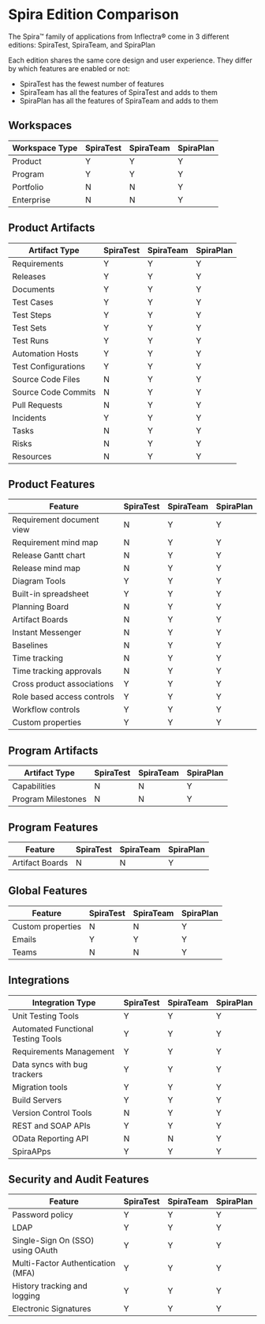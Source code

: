# Spira Edition Comparison
The Spira™ family of applications from Inflectra® come in 3 different editions: SpiraTest, SpiraTeam, and SpiraPlan

Each edition shares the same core design and user experience. They differ by which features are enabled or not:

- SpiraTest has the fewest number of features
- SpiraTeam has all the features of SpiraTest and adds to them
- SpiraPlan has all the features of SpiraTeam and adds to them

## Workspaces
| Workspace Type | SpiraTest | SpiraTeam | SpiraPlan |
| -------------- | --------- | --------- | --------- |
| Product        | Y         | Y         | Y         |
| Program        | Y         | Y         | Y         |
| Portfolio      | N         | N         | Y         |
| Enterprise     | N         | N         | Y         |

## Product Artifacts
| Artifact Type       | SpiraTest | SpiraTeam | SpiraPlan |
| ------------------- | --------- | --------- | --------- |
| Requirements        | Y         | Y         | Y         |
| Releases            | Y         | Y         | Y         |
| Documents           | Y         | Y         | Y         |
| Test Cases          | Y         | Y         | Y         |
| Test Steps          | Y         | Y         | Y         |
| Test Sets           | Y         | Y         | Y         |
| Test Runs           | Y         | Y         | Y         |
| Automation Hosts    | Y         | Y         | Y         |
| Test Configurations | Y         | Y         | Y         |
| Source Code Files   | N         | Y         | Y         |
| Source Code Commits | N         | Y         | Y         |
| Pull Requests       | N         | Y         | Y         |
| Incidents           | Y         | Y         | Y         |
| Tasks               | N         | Y         | Y         |
| Risks               | N         | Y         | Y         |
| Resources           | N         | Y         | Y         |

## Product Features
| Feature                    | SpiraTest | SpiraTeam | SpiraPlan |
| -------------------------- | --------- | --------- | --------- |
| Requirement document view  | N         | Y         | Y         |
| Requirement mind map       | N         | Y         | Y         |
| Release Gantt chart        | N         | Y         | Y         |
| Release mind map           | N         | Y         | Y         |
| Diagram Tools              | Y         | Y         | Y         |
| Built-in spreadsheet       | Y         | Y         | Y         |
| Planning Board             | N         | Y         | Y         |
| Artifact Boards            | N         | Y         | Y         |
| Instant Messenger          | N         | Y         | Y         |
| Baselines                  | N         | Y         | Y         |
| Time tracking              | N         | Y         | Y         |
| Time tracking approvals    | N         | Y         | Y         |
| Cross product associations | Y         | Y         | Y         |
| Role based access controls | Y         | Y         | Y         |
| Workflow controls          | Y         | Y         | Y         |
| Custom properties          | Y         | Y         | Y         |

## Program Artifacts
| Artifact Type      | SpiraTest | SpiraTeam | SpiraPlan |
| ------------------ | --------- | --------- | --------- |
| Capabilities       | N         | N         | Y         |
| Program Milestones | N         | N         | Y         |

## Program Features
| Feature         | SpiraTest | SpiraTeam | SpiraPlan |
| --------------- | --------- | --------- | --------- |
| Artifact Boards | N         | N         | Y         |

## Global Features
| Feature           | SpiraTest | SpiraTeam | SpiraPlan |
| ----------------- | --------- | --------- | --------- |
| Custom properties | N         | N         | Y         |
| Emails            | Y         | Y         | Y         |
| Teams             | N         | N         | Y         |


## Integrations
| Integration Type                   | SpiraTest | SpiraTeam | SpiraPlan |
| ---------------------------------- | --------- | --------- | --------- |
| Unit Testing Tools                 | Y         | Y         | Y         |
| Automated Functional Testing Tools | Y         | Y         | Y         |
| Requirements Management            | Y         | Y         | Y         |
| Data syncs with bug trackers       | Y         | Y         | Y         |
| Migration tools                    | Y         | Y         | Y         |
| Build Servers                      | Y         | Y         | Y         |
| Version Control Tools              | N         | Y         | Y         |
| REST and SOAP APIs                 | Y         | Y         | Y         |
| OData Reporting API                | N         | N         | Y         |
| SpiraAPps                          | Y         | Y         | Y         |

## Security and Audit Features
| Feature                           | SpiraTest | SpiraTeam | SpiraPlan |
| --------------------------------- | --------- | --------- | --------- |
| Password policy                   | Y         | Y         | Y         |
| LDAP                              | Y         | Y         | Y         |
| Single-Sign On (SSO) using OAuth  | Y         | Y         | Y         |
| Multi-Factor Authentication (MFA) | Y         | Y         | Y         |
| History tracking and logging      | Y         | Y         | Y         |
| Electronic Signatures             | Y         | Y         | Y         |